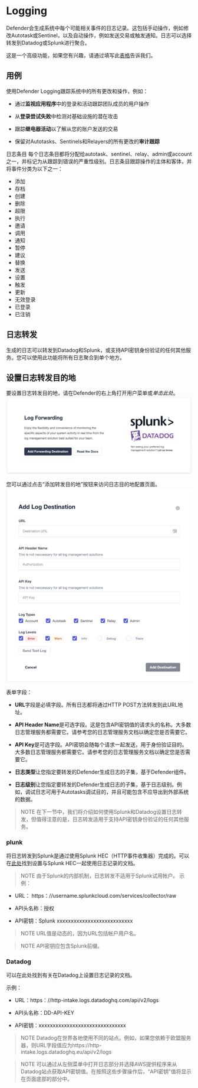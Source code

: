 # Logging
Defender会生成系统中每个可能相关事件的日志记录。这包括手动操作，例如修改Autotask或Sentinel，以及自动操作，例如发送交易或触发通知。日志可以选择转发到Datadog或Splunk进行聚合。

这是一个高级功能，如果您有兴趣，请通过填写此[表格](https://zpl.in/defender-inquiry)告诉我们。

## 用例
使用Defender Logging跟踪系统中的所有更改和操作，例如：

* 通过**监视应用程序**中的登录和活动跟踪团队成员的用户操作

* 从**登录尝试失败**中检测对基础设施的潜在攻击

* 跟踪**继电器活动**以了解从您的账户发送的交易

* 保留对Autotasks、Sentinels和Relayers的所有更改的**审计跟踪**

日志条目
每个日志条目都将分配给autotask、sentinel、relay、admin或account之一，并标记为从跟踪到错误的严重性级别。日志条目跟踪操作的主体和客体，并将事件分类为以下之一：

* 添加
* 存档
* 创建
* 删除
* 超限
* 执行
* 邀请
* 调用
* 通知
* 暂停
* 建议
* 替换
* 发送
* 设置
* 触发
* 更新
* 无效登录
* 已登录
* 已注销

## 日志转发
生成的日志可以转发到Datadog和Splunk，或支持API密钥身份验证的任何其他服务。您可以使用此功能将所有日志聚合到单个地方。

## 设置日志转发目的地
要设置日志转发目的地，请在Defender的右上角打开用户菜单或*单击此处*。
![logging-1.png](img/logging-1.png)

您可以通过点击“添加转发目的地”按钮来访问日志目的地配置页面。
![logging-1.png](img/logging-2.png)

表单字段：

* **URL**字段是必填字段。所有日志都将通过HTTP POST方法转发到此URL地址。

* **API Header Name**是可选字段。这是包含API密钥值的请求头的名称。大多数日志管理服务都需要它。请参考您的日志管理服务文档以确定您是否需要它。

* **API Key**是可选字段。API密钥会随每个请求一起发送，用于身份验证目的。大多数日志管理服务都需要它。请参考您的日志管理服务文档以确定您是否需要它。

* **日志类型**让您指定要转发的Defender生成日志的子集，基于Defender组件。

* **日志级别**让您指定要转发的Defender生成日志的子集，基于日志级别。例如，调试日志可用于Autotasks调试目的，并且可能包含不应导出到外部系统的数据。

>NOTE
在下一节中，我们将介绍如何使用Splunk和Datadog设置日志转发，但值得注意的是，日志转发适用于支持API密钥身份验证的任何其他服务。

### plunk
将日志转发到Splunk是通过使用Splunk HEC（HTTP事件收集器）完成的。可以在[此处](https://docs.splunk.com/Documentation/Splunk/latest/Data/UsetheHTTPEventCollector)找到设置与Splunk HEC一起使用日志记录的文档。

>NOTE
由于Splunk的内部机制，日志转发不适用于Splunk试用帐户。
示例：

* URL：
https：//username.splunkcloud.com/services/collector/raw

* API头名称：授权

* API密钥：Splunk xxxxxxxxxxxxxxxxxxxxxxxxxxx

>NOTE
URL值是动态的，因为URL包括帐户用户名。

>NOTE
API密钥应包含Splunk前缀。

### Datadog
可以在此处找到有关在Datadog上设置日志记录的文档。

示例：

* URL：https：//http-intake.logs.datadoghq.com/api/v2/logs

* API头名称：DD-API-KEY

* API密钥：xxxxxxxxxxxxxxxxxxxxxxxxxxxxxxx

>NOTE
Datadog在世界各地使用不同的站点。例如，如果您依赖于欧盟服务器，则URL字段值应为https://http-intake.logs.datadoghq.eu/api/v2/logs

>NOTE
可以通过从左侧菜单中打开日志部分并选择AWS提供程序来从Datadog站点获取API密钥值。在按照这些步骤操作后，“API密钥”值将显示在页面底部的部分中。